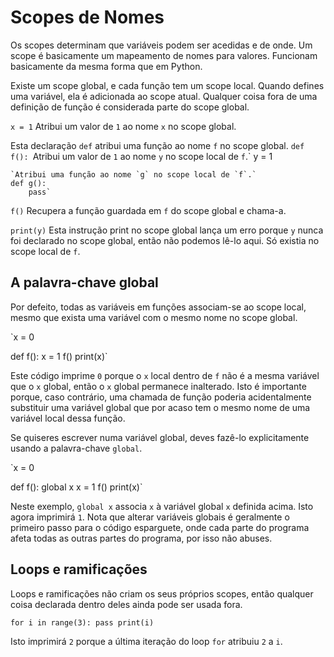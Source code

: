 # Scopes de Nomes
Os scopes determinam que variáveis podem ser acedidas e de onde. Um scope é basicamente um mapeamento de nomes para valores.
Funcionam basicamente da mesma forma que em Python.

Existe um scope global, e cada função tem um scope local.
Quando defines uma variável, ela é adicionada ao scope atual.
Qualquer coisa fora de uma definição de função é considerada parte do scope global.

`x = 1`
Atribui um valor de `1` ao nome `x` no scope global.

Esta declaração `def` atribui uma função ao nome `f` no scope global.
`def f():
    `Atribui um valor de `1` ao nome `y` no scope local de `f`.`
    y = 1

    `Atribui uma função ao nome `g` no scope local de `f`.`
    def g():
        pass`

`f()`
Recupera a função guardada em `f` do scope global e chama-a.

`print(y)`
Esta instrução print no scope global lança um erro porque `y` nunca foi declarado no scope global, então não podemos lê-lo aqui.
Só existia no scope local de `f`.

## A palavra-chave global
Por defeito, todas as variáveis em funções associam-se ao scope local, mesmo que exista uma variável com o mesmo nome no scope global.

`x = 0

def f():
    x = 1
f()
print(x)`

Este código imprime `0` porque o `x` local dentro de `f` não é a mesma variável que o `x` global, então o `x` global permanece inalterado. Isto é importante porque, caso contrário, uma chamada de função poderia acidentalmente substituir uma variável global que por acaso tem o mesmo nome de uma variável local dessa função.

Se quiseres escrever numa variável global, deves fazê-lo explicitamente usando a palavra-chave `global`.

`x = 0

def f():
    global x
    x = 1
f()
print(x)`

Neste exemplo, `global x` associa `x` à variável global `x` definida acima. Isto agora imprimirá `1`.
Nota que alterar variáveis globais é geralmente o primeiro passo para o código esparguete, onde cada parte do programa afeta todas as outras partes do programa, por isso não abuses.

## Loops e ramificações
Loops e ramificações não criam os seus próprios scopes, então qualquer coisa declarada dentro deles ainda pode ser usada fora.

`for i in range(3):
    pass
print(i)`

Isto imprimirá `2` porque a última iteração do loop `for` atribuiu `2` a `i`.